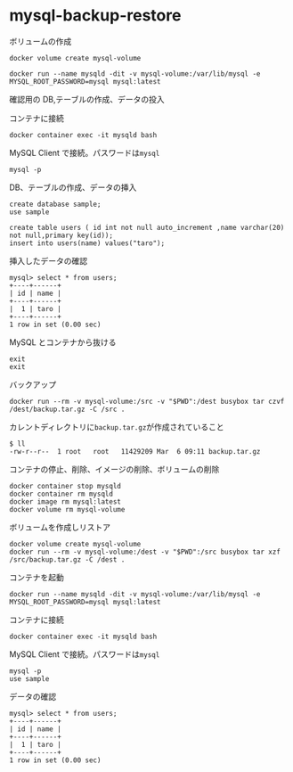 # mysql-backup-restore

ボリュームの作成

```
docker volume create mysql-volume
```

```
docker run --name mysqld -dit -v mysql-volume:/var/lib/mysql -e MYSQL_ROOT_PASSWORD=mysql mysql:latest
```

確認用の DB,テーブルの作成、データの投入

コンテナに接続

```
docker container exec -it mysqld bash
```

MySQL Client で接続。パスワードは`mysql`

```
mysql -p
```

DB、テーブルの作成、データの挿入

```
create database sample;
use sample

create table users ( id int not null auto_increment ,name varchar(20) not null,primary key(id));
insert into users(name) values("taro");
```

挿入したデータの確認

```
mysql> select * from users;
+----+------+
| id | name |
+----+------+
|  1 | taro |
+----+------+
1 row in set (0.00 sec)
```

MySQL とコンテナから抜ける

```
exit
exit
```

バックアップ

```
docker run --rm -v mysql-volume:/src -v "$PWD":/dest busybox tar czvf /dest/backup.tar.gz -C /src .
```

カレントディレクトリに`backup.tar.gz`が作成されていること

```
$ ll
-rw-r--r--  1 root   root   11429209 Mar  6 09:11 backup.tar.gz
```

コンテナの停止、削除、イメージの削除、ボリュームの削除

```
docker container stop mysqld
docker container rm mysqld
docker image rm mysql:latest
docker volume rm mysql-volume
```

ボリュームを作成しリストア

```
docker volume create mysql-volume
docker run --rm -v mysql-volume:/dest -v "$PWD":/src busybox tar xzf /src/backup.tar.gz -C /dest .
```

コンテナを起動

```
docker run --name mysqld -dit -v mysql-volume:/var/lib/mysql -e MYSQL_ROOT_PASSWORD=mysql mysql:latest
```

コンテナに接続

```
docker container exec -it mysqld bash
```

MySQL Client で接続。パスワードは`mysql`

```
mysql -p
use sample
```

データの確認

```
mysql> select * from users;
+----+------+
| id | name |
+----+------+
|  1 | taro |
+----+------+
1 row in set (0.00 sec)
```
